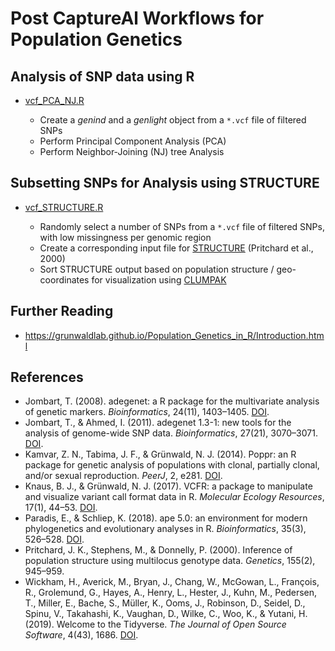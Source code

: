 # Post CaptureAl Workflows for Population Genetics

## Analysis of SNP data using R
- [vcf_PCA_NJ.R](vcf_PCA_NJ.R)

  - Create a *genind* and a *genlight* object from a `*.vcf` file of filtered SNPs
  - Perform Principal Component Analysis (PCA) 
  - Perform Neighbor-Joining (NJ) tree Analysis

## Subsetting SNPs for Analysis using STRUCTURE
- [vcf_STRUCTURE.R](vcf_STRUCTURE.R)

  - Randomly select a number of SNPs from a `*.vcf` file of filtered SNPs, with low missingness per genomic region
  - Create a corresponding input file for [STRUCTURE](https://web.stanford.edu/group/pritchardlab/structure.html) (Pritchard et al., 2000)
  - Sort STRUCTURE output based on population structure / geo-coordinates for visualization using [CLUMPAK](http://clumpak.tau.ac.il/)

## Further Reading
- https://grunwaldlab.github.io/Population_Genetics_in_R/Introduction.html

## References
- Jombart, T. (2008). adegenet: a R package for the multivariate analysis of genetic markers. *Bioinformatics*, 24(11), 1403–1405. [DOI](https://doi.org/10.1093/bioinformatics/btn129).
- Jombart, T., & Ahmed, I. (2011). adegenet 1.3-1: new tools for the analysis of genome-wide SNP data. *Bioinformatics*, 27(21), 3070–3071. [DOI](https://doi.org/10.1093/bioinformatics/btr521).
- Kamvar, Z. N., Tabima, J. F., & Grünwald, N. J. (2014). Poppr: an R package for genetic analysis of populations with clonal, partially clonal, and/or sexual reproduction. *PeerJ*, 2, e281. [DOI](https://doi.org/10.7717/peerj.281).
- Knaus, B. J., & Grünwald, N. J. (2017). VCFR: a package to manipulate and visualize variant call format data in R. *Molecular Ecology Resources*, 17(1), 44–53. [DOI](https://doi.org/10.1111/1755-0998.12549).
- Paradis, E., & Schliep, K. (2018). ape 5.0: an environment for modern phylogenetics and evolutionary analyses in R. *Bioinformatics*, 35(3), 526–528. [DOI](https://doi.org/10.1093/bioinformatics/bty633).
- Pritchard, J. K., Stephens, M., & Donnelly, P. (2000). Inference of population structure using multilocus genotype data. *Genetics*, 155(2), 945–959.
- Wickham, H., Averick, M., Bryan, J., Chang, W., McGowan, L., François, R., Grolemund, G., Hayes, A., Henry, L., Hester, J., Kuhn, M., Pedersen, T., Miller, E., Bache, S., Müller, K., Ooms, J., Robinson, D., Seidel, D., Spinu, V., Takahashi, K., Vaughan, D., Wilke, C., Woo, K., & Yutani, H. (2019). Welcome to the Tidyverse. *The Journal of Open Source Software*, 4(43), 1686. [DOI](https://doi.org/10.21105/joss.01686).
